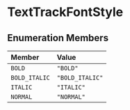 # TextTrackFontStyle

## Enumeration Members

| Member | Value |
| :------ | :------ |
| `BOLD` | `"BOLD"` |
| `BOLD_ITALIC` | `"BOLD_ITALIC"` |
| `ITALIC` | `"ITALIC"` |
| `NORMAL` | `"NORMAL"` |
